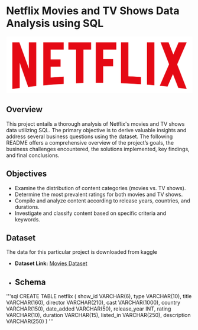 # Netflix Movies and TV Shows Data Analysis using SQL
![Netflix Logo](https://github.com/marufnawaz/netflix_sql_project/blob/main/logo.png)

## Overview

This project entails a thorough analysis of Netflix's movies and TV shows data utilizing SQL. The primary objective is to derive valuable insights and address several business questions using the dataset. The following README offers a comprehensive overview of the project’s goals, the business challenges encountered, the solutions implemented, key findings, and final conclusions.

## Objectives

- Examine the distribution of content categories (movies vs. TV shows).
- Determine the most prevalent ratings for both movies and TV shows.
- Compile and analyze content according to release years, countries, and durations.
- Investigate and classify content based on specific criteria and keywords.

## Dataset

The data for this particular project is downloaded from kaggle

- **Dataset Link:** [Movies Dataset](https://www.kaggle.com/datasets/shivamb/netflix-shows?resource=download)

- ## Schema

'''sql
CREATE TABLE netflix (
show_id	VARCHAR(6),
type VARCHAR(10),
title VARCHAR(160),
director VARCHAR(210),
cast VARCHAR(1000),	
country	VARCHAR(150),
date_added	VARCHAR(50),
release_year INT,
rating VARCHAR(10),	
duration VARCHAR(15),
listed_in	VARCHAR(250),
description VARCHAR(250)
)
'''
